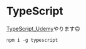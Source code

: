 # TypeScript

[TypeScript_Udemy](https://www.udemy.com/course/understanding-typescript-jp)やります🙃

```
npm i -g typescript
```